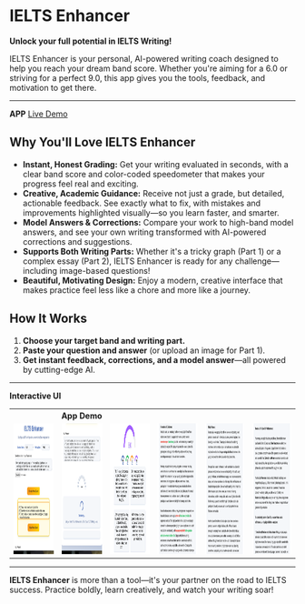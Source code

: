 # IELTS Enhancer

**Unlock your full potential in IELTS Writing!**

IELTS Enhancer is your personal, AI-powered writing coach designed to help you reach your dream band score. Whether you're aiming for a 6.0 or striving for a perfect 9.0, this app gives you the tools, feedback, and motivation to get there.

---

**APP** [Live Demo](https://ielts-writing-boost.vercel.app)

## Why You'll Love IELTS Enhancer

- **Instant, Honest Grading:** Get your writing evaluated in seconds, with a clear band score and color-coded speedometer that makes your progress feel real and exciting.
- **Creative, Academic Guidance:** Receive not just a grade, but detailed, actionable feedback. See exactly what to fix, with mistakes and improvements highlighted visually—so you learn faster, and smarter.
- **Model Answers & Corrections:** Compare your work to high-band model answers, and see your own writing transformed with AI-powered corrections and suggestions.
- **Supports Both Writing Parts:** Whether it's a tricky graph (Part 1) or a complex essay (Part 2), IELTS Enhancer is ready for any challenge—including image-based questions!
- **Beautiful, Motivating Design:** Enjoy a modern, creative interface that makes practice feel less like a chore and more like a journey.

## How It Works
1. **Choose your target band and writing part.**
2. **Paste your question and answer** (or upload an image for Part 1).
3. **Get instant feedback, corrections, and a model answer**—all powered by cutting-edge AI.

---
**Interactive UI**
<div align="center">
  <table>
    <tr>
      <th colspan="3" style="text-align:center;"><strong>App Demo</strong></th>
    </tr>
    <tr>
      <td><img src="imgsrc/demo1.png" alt="Question & Notation" width="120" height="230"/></td>
      <td><img src="imgsrc/demo2.png" alt="Evaluate Answer" width="120" height="230"/></td>
      <td><img src="imgsrc/demo3.png" alt="Grading Answer" width="120" height="230"/></td>
      <td><img src="imgsrc/demo4.png" alt="Correcting Answer" width="120" height="230"/></td>
      <td><img src="imgsrc/demo5.png" alt="Aimed Answer" width="120" height="230"/></td>
      <td><img src="imgsrc/demo6.png" alt="Addtitional Feebacks" width="120" height="230"/></td>
    </tr>
  </table>
</div>

---

**IELTS Enhancer** is more than a tool—it's your partner on the road to IELTS success. Practice boldly, learn creatively, and watch your writing soar!
